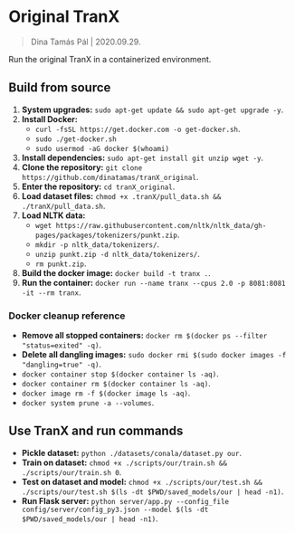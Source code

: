 # Original TranX

> Dina Tamás Pál | 2020.09.29.

Run the original TranX in a containerized environment.

## Build from source

1. **System upgrades:** `sudo apt-get update && sudo apt-get upgrade -y`.
1. **Install Docker:**
    * `curl -fsSL https://get.docker.com -o get-docker.sh`.
    * `sudo ./get-docker.sh`
    * `sudo usermod -aG docker $(whoami)`
1. **Install dependencies:** `sudo apt-get install git unzip wget -y`.
1. **Clone the repository:** `git clone https://github.com/dinatamas/tranX_original`.
1. **Enter the repository:** `cd tranX_original`.
1. **Load dataset files:** `chmod +x .tranX/pull_data.sh && ./tranX/pull_data.sh`.
1. **Load NLTK data:**
    * `wget https://raw.githubusercontent.com/nltk/nltk_data/gh-pages/packages/tokenizers/punkt.zip`.
    * `mkdir -p nltk_data/tokenizers/`.
    * `unzip punkt.zip -d nltk_data/tokenizers/`.
    * `rm punkt.zip`.
1. **Build the docker image:** `docker build -t tranx .`.
1. **Run the container:** `docker run --name tranx --cpus 2.0 -p 8081:8081 -it --rm tranx`.

### Docker cleanup reference

* **Remove all stopped containers:** `docker rm $(docker ps --filter "status=exited" -q)`.
* **Delete all dangling images:** `sudo docker rmi $(sudo docker images -f "dangling=true" -q)`.
* `docker container stop $(docker container ls -aq)`.
* `docker container rm $(docker container ls -aq)`.
* `docker image rm -f $(docker image ls -aq)`.
* `docker system prune -a --volumes`.

## Use TranX and run commands

* **Pickle dataset:** `python ./datasets/conala/dataset.py our`.
* **Train on dataset:** `chmod +x ./scripts/our/train.sh && ./scripts/our/train.sh 0`.
* **Test on dataset and model:** `chmod +x ./scripts/our/test.sh && ./scripts/our/test.sh $(ls -dt $PWD/saved_models/our | head -n1)`.
* **Run Flask server:** `python server/app.py --config_file config/server/config_py3.json --model $(ls -dt $PWD/saved_models/our | head -n1)`.


